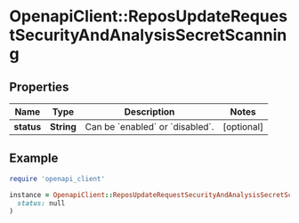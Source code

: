 # OpenapiClient::ReposUpdateRequestSecurityAndAnalysisSecretScanning

## Properties

| Name | Type | Description | Notes |
| ---- | ---- | ----------- | ----- |
| **status** | **String** | Can be &#x60;enabled&#x60; or &#x60;disabled&#x60;. | [optional] |

## Example

```ruby
require 'openapi_client'

instance = OpenapiClient::ReposUpdateRequestSecurityAndAnalysisSecretScanning.new(
  status: null
)
```

